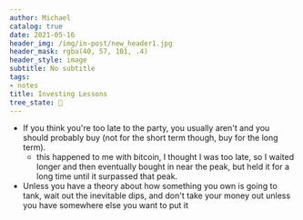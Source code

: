 ```yaml
---
author: Michael
catalog: true
date: 2021-05-16
header_img: /img/in-post/new_header1.jpg
header_mask: rgba(40, 57, 101, .4)
header_style: image
subtitle: No subtitle
tags:
- notes
title: Investing Lessons
tree_state: 🌱
---
```


- If you think you're too late to the party, you usually aren't and you should probably buy (not for the short term though, buy for the long term).
	- this happened to me with bitcoin, I thought I was too late, so I waited longer and then eventually bought in near the peak, but held it for a long time until it surpassed that peak.
- Unless you have a theory about how something you own is going to tank, wait out the inevitable dips, and don't take your money out unless you have somewhere else you want to put it